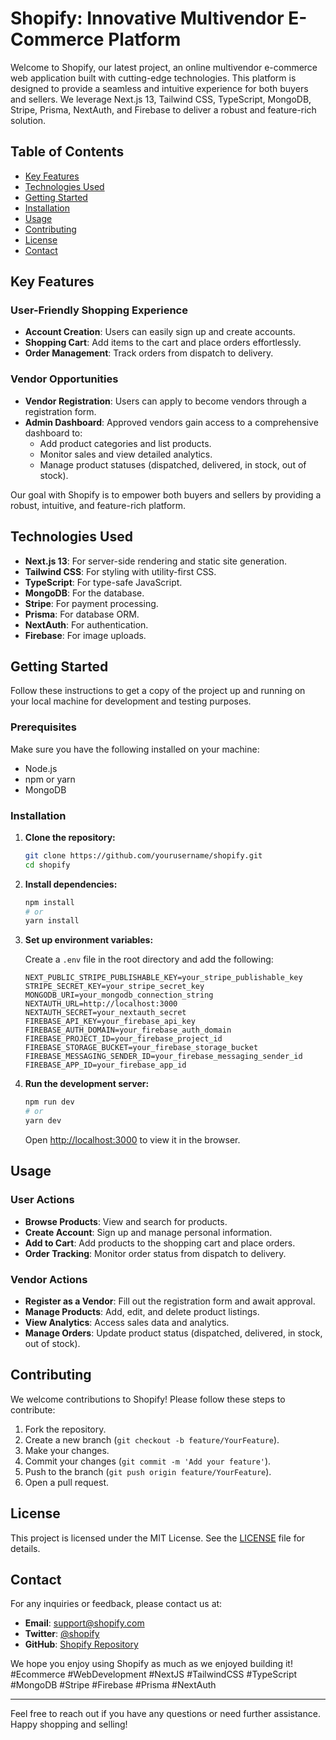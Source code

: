 # Shopify: Innovative Multivendor E-Commerce Platform

Welcome to Shopify, our latest project, an online multivendor e-commerce web application built with cutting-edge technologies. This platform is designed to provide a seamless and intuitive experience for both buyers and sellers. We leverage Next.js 13, Tailwind CSS, TypeScript, MongoDB, Stripe, Prisma, NextAuth, and Firebase to deliver a robust and feature-rich solution.

## Table of Contents

- [Key Features](#key-features)
- [Technologies Used](#technologies-used)
- [Getting Started](#getting-started)
- [Installation](#installation)
- [Usage](#usage)
- [Contributing](#contributing)
- [License](#license)
- [Contact](#contact)

## Key Features

### User-Friendly Shopping Experience
- **Account Creation**: Users can easily sign up and create accounts.
- **Shopping Cart**: Add items to the cart and place orders effortlessly.
- **Order Management**: Track orders from dispatch to delivery.

### Vendor Opportunities
- **Vendor Registration**: Users can apply to become vendors through a registration form.
- **Admin Dashboard**: Approved vendors gain access to a comprehensive dashboard to:
  - Add product categories and list products.
  - Monitor sales and view detailed analytics.
  - Manage product statuses (dispatched, delivered, in stock, out of stock).

Our goal with Shopify is to empower both buyers and sellers by providing a robust, intuitive, and feature-rich platform.

## Technologies Used

- **Next.js 13**: For server-side rendering and static site generation.
- **Tailwind CSS**: For styling with utility-first CSS.
- **TypeScript**: For type-safe JavaScript.
- **MongoDB**: For the database.
- **Stripe**: For payment processing.
- **Prisma**: For database ORM.
- **NextAuth**: For authentication.
- **Firebase**: For image uploads.

## Getting Started

Follow these instructions to get a copy of the project up and running on your local machine for development and testing purposes.

### Prerequisites

Make sure you have the following installed on your machine:
- Node.js
- npm or yarn
- MongoDB

### Installation

1. **Clone the repository:**

   ```bash
   git clone https://github.com/yourusername/shopify.git
   cd shopify
   ```

2. **Install dependencies:**

   ```bash
   npm install
   # or
   yarn install
   ```

3. **Set up environment variables:**

   Create a `.env` file in the root directory and add the following:

   ```env
   NEXT_PUBLIC_STRIPE_PUBLISHABLE_KEY=your_stripe_publishable_key
   STRIPE_SECRET_KEY=your_stripe_secret_key
   MONGODB_URI=your_mongodb_connection_string
   NEXTAUTH_URL=http://localhost:3000
   NEXTAUTH_SECRET=your_nextauth_secret
   FIREBASE_API_KEY=your_firebase_api_key
   FIREBASE_AUTH_DOMAIN=your_firebase_auth_domain
   FIREBASE_PROJECT_ID=your_firebase_project_id
   FIREBASE_STORAGE_BUCKET=your_firebase_storage_bucket
   FIREBASE_MESSAGING_SENDER_ID=your_firebase_messaging_sender_id
   FIREBASE_APP_ID=your_firebase_app_id
   ```

4. **Run the development server:**

   ```bash
   npm run dev
   # or
   yarn dev
   ```

   Open [http://localhost:3000](http://localhost:3000) to view it in the browser.

## Usage

### User Actions

- **Browse Products**: View and search for products.
- **Create Account**: Sign up and manage personal information.
- **Add to Cart**: Add products to the shopping cart and place orders.
- **Order Tracking**: Monitor order status from dispatch to delivery.

### Vendor Actions

- **Register as a Vendor**: Fill out the registration form and await approval.
- **Manage Products**: Add, edit, and delete product listings.
- **View Analytics**: Access sales data and analytics.
- **Manage Orders**: Update product status (dispatched, delivered, in stock, out of stock).

## Contributing

We welcome contributions to Shopify! Please follow these steps to contribute:

1. Fork the repository.
2. Create a new branch (`git checkout -b feature/YourFeature`).
3. Make your changes.
4. Commit your changes (`git commit -m 'Add your feature'`).
5. Push to the branch (`git push origin feature/YourFeature`).
6. Open a pull request.

## License

This project is licensed under the MIT License. See the [LICENSE](LICENSE) file for details.

## Contact

For any inquiries or feedback, please contact us at:
- **Email**: support@shopify.com
- **Twitter**: [@shopify](https://twitter.com/shopify)
- **GitHub**: [Shopify Repository](https://github.com/yourusername/shopify)

We hope you enjoy using Shopify as much as we enjoyed building it! #Ecommerce #WebDevelopment #NextJS #TailwindCSS #TypeScript #MongoDB #Stripe #Firebase #Prisma #NextAuth

---
Feel free to reach out if you have any questions or need further assistance. Happy shopping and selling!

